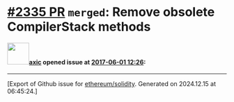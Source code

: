 # [\#2335 PR](https://github.com/ethereum/solidity/pull/2335) `merged`: Remove obsolete CompilerStack methods

#### <img src="https://avatars.githubusercontent.com/u/20340?v=4" width="50">[axic](https://github.com/axic) opened issue at [2017-06-01 12:26](https://github.com/ethereum/solidity/pull/2335):






-------------------------------------------------------------------------------



[Export of Github issue for [ethereum/solidity](https://github.com/ethereum/solidity). Generated on 2024.12.15 at 06:45:24.]
